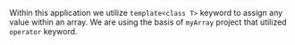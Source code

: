 Within this application we utilize `template<class T>` keyword to assign any value within an array. We are using the basis of `myArray` project that utilized `operator` keyword. 